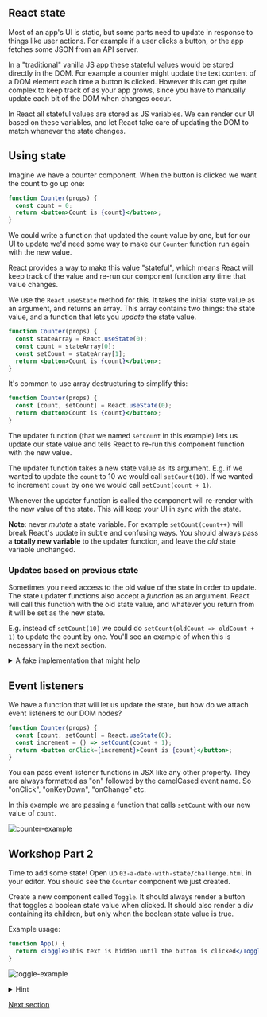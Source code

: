 ## React state

Most of an app's UI is static, but some parts need to update in response to things like user actions. For example if a user clicks a button, or the app fetches some JSON from an API server.

In a "traditional" vanilla JS app these stateful values would be stored directly in the DOM. For example a counter might update the text content of a DOM element each time a button is clicked. However this can get quite complex to keep track of as your app grows, since you have to manually update each bit of the DOM when changes occur.

In React all stateful values are stored as JS variables. We can render our UI based on these variables, and let React take care of updating the DOM to match whenever the state changes.

## Using state

Imagine we have a counter component. When the button is clicked we want the count to go up one:

```jsx
function Counter(props) {
  const count = 0;
  return <button>Count is {count}</button>;
}
```

We could write a function that updated the `count` value by one, but for our UI to update we'd need some way to make our `Counter` function run again with the new value.

React provides a way to make this value "stateful", which means React will keep track of the value and re-run our component function any time that value changes.

We use the `React.useState` method for this. It takes the initial state value as an argument, and returns an array. This array contains two things: the state value, and a function that lets you _update_ the state value.

```jsx
function Counter(props) {
  const stateArray = React.useState(0);
  const count = stateArray[0];
  const setCount = stateArray[1];
  return <button>Count is {count}</button>;
}
```

It's common to use array destructuring to simplify this:

```jsx
function Counter(props) {
  const [count, setCount] = React.useState(0);
  return <button>Count is {count}</button>;
}
```

The updater function (that we named `setCount` in this example) lets us update our state value and tells React to re-run this component function with the new value.

The updater function takes a new state value as its argument. E.g. if we wanted to update the `count` to 10 we would call `setCount(10)`. If we wanted to increment `count` by one we would call `setCount(count + 1)`.

Whenever the updater function is called the component will re-render with the new value of the state. This will keep your UI in sync with the state.

**Note**: never _mutate_ a state variable. For example `setCount(count++)` will break React's update in subtle and confusing ways. You should always pass a **totally new variable** to the updater function, and leave the _old_ state variable unchanged.

### Updates based on previous state

Sometimes you need access to the old value of the state in order to update. The state updater functions also accept a _function_ as an argument. React will call this function with the old state value, and whatever you return from it will be set as the new state.

E.g. instead of `setCount(10)` we could do `setCount(oldCount => oldCount + 1)` to update the count by one. You'll see an example of when this is necessary in the next section.

<details>
  <summary>A fake implementation that might help</summary>
  
```js
function useState(initialState) {
  // keep track of a state value
  let state = initialState;
  // create a function that can update the state
  function setState(update) {
    // if the user passed a function we call it with the old state
    // then set the return value of the function as the new state
    if (typeof update === "function") {
      const newState = update(state);
      state = newState;
    } else {
      // otherwise we just directly update the state
      state = update;
    }
    // some magic React internal that will cause your component function to re-run
    // this allows your component to get the updated value
    rerenderTheComponentSomehow();
  }
  // return the state and updater function in an array for convenience
  return [state, setState];
}
```
  
</details>

## Event listeners

We have a function that will let us update the state, but how do we attach event listeners to our DOM nodes?

```jsx
function Counter(props) {
  const [count, setCount] = React.useState(0);
  const increment = () => setCount(count + 1);
  return <button onClick={increment}>Count is {count}</button>;
}
```

You can pass event listener functions in JSX like any other property. They are always formatted as "on" followed by the camelCased event name. So "onClick", "onKeyDown", "onChange" etc.

In this example we are passing a function that calls `setCount` with our new value of `count`.

![counter-example](https://user-images.githubusercontent.com/9408641/57850062-e9281100-77d4-11e9-81cc-befd42f1faf7.gif)

## Workshop Part 2

Time to add some state! Open up `03-a-date-with-state/challenge.html` in your editor. You should see the `Counter` component we just created.

Create a new component called `Toggle`. It should always render a button that toggles a boolean state value when clicked. It should also render a div containing its children, but only when the boolean state value is true.

Example usage:

```jsx
function App() {
  return <Toggle>This text is hidden until the button is clicked</Toggle>;
}
```

![toggle-example](https://user-images.githubusercontent.com/9408641/57849940-98b0b380-77d4-11e9-86ef-315861f60489.gif)

<details>
<summary>Hint</summary>

Remember you can use ternaries to do conditional logic inside JSX. Rendering `null` or an empty string tells React to put nothing on the page. E.g.

```jsx
<h2>{x > 5 ? null : <div>It's less than 5</div>}<h2>
```

</details>

[Next section](./04-perfect-effects.md)

